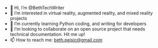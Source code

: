- 👋 Hi, I’m @BethTechWriter
- 👀 I’m interested in virtual reality, augmented reality, and mixed reality projects
- 🌱 I’m currently learning Python coding, and writing for developers
- 💞️ I’m looking to collaborate on an open source project that needs technical documentation. Hit me up!
- 📫 How to reach me:  beth.peisic@gmail.com

<!---
BethTechWriter/BethTechWriter is a ✨ special ✨ repository because its `README.md` (this file) appears on your GitHub profile.
You can click the Preview link to take a look at your changes.
--->
